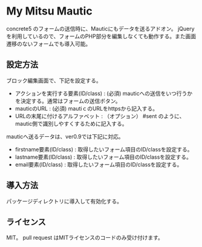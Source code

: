 # My Mitsu Mautic

concrete5 のフォームの送信時に、Mauticにもデータを送るアドオン。
jQueryを利用しているので、フォームのPHP部分を編集しなくても動作する。また画面遷移のないフォームでも導入可能。

## 設定方法
ブロック編集画面で、下記を設定する。

+ アクションを実行する要素(ID/class) : (必須) mauticへの送信をいつ行うかを決定する。通常はフォームの送信ボタン。
+ mauticのURL : (必須) mautiｃのURLをhttpsから記入する。
+ URLの末尾に付けるアルファベット : （オプション） #sent のように、mautic側で識別しやすくするために記入する。

mauticへ送るデータは、ver0.9では下記に対応。
+ firstname要素(ID/class) : 取得したいフォーム項目のID/classを設定する。
+ lastname要素(ID/class) : 取得したいフォーム項目のID/classを設定する。
+ email要素(ID/class) : 取得したいフォーム項目のID/classを設定する。


## 導入方法

パッケージディレクトリに導入して有効化する。

## ライセンス
MIT。
pull request はMITライセンスのコードのみ受け付けます。